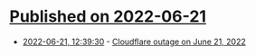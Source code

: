 # [Published on 2022-06-21](index.md)

* [2022-06-21, 12:39:30](https://news.ycombinator.com/item?id=31823132) - [Cloudflare outage on June 21, 2022](https://blog.cloudflare.com/cloudflare-outage-on-june-21-2022/)
